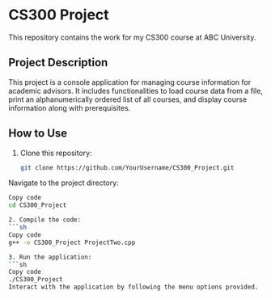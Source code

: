 # CS300 Project

This repository contains the work for my CS300 course at ABC University.

## Project Description

This project is a console application for managing course information for academic advisors. It includes functionalities to load course data from a file, print an alphanumerically ordered list of all courses, and display course information along with prerequisites.

## How to Use

1. Clone this repository:
   ```sh
   git clone https://github.com/YourUsername/CS300_Project.git
Navigate to the project directory:

   ```sh
   Copy code
cd CS300_Project

2. Compile the code:
   ```sh
   Copy code
g++ -o CS300_Project ProjectTwo.cpp

3. Run the application:
   ```sh
   Copy code
./CS300_Project
Interact with the application by following the menu options provided.
